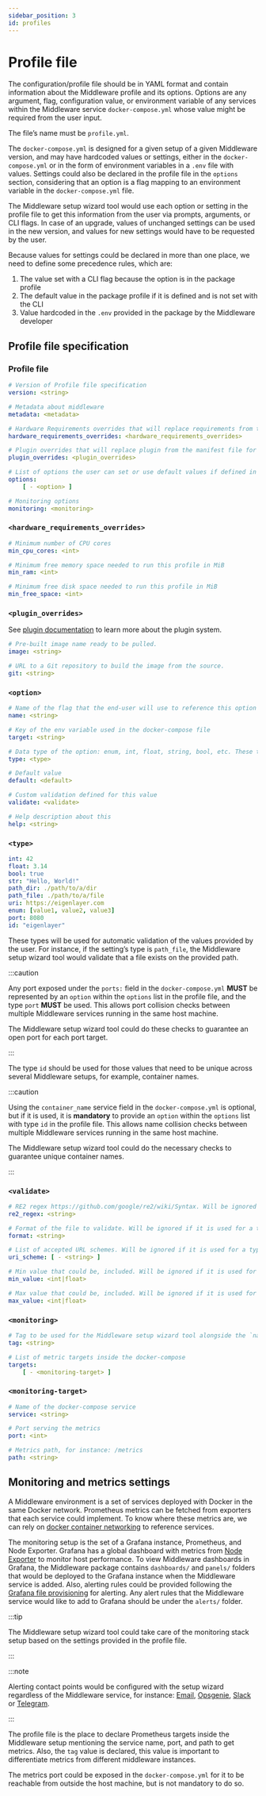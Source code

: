 ```yaml
---
sidebar_position: 3 
id: profiles
---
```


# Profile file

The configuration/profile file should be in YAML format and contain information about the Middleware profile and its options. Options are any argument, flag, configuration value, or environment variable of any services within the Middleware service `docker-compose.yml` whose value might be required from the user input. 

The file’s name must be `profile.yml`.

The `docker-compose.yml` is designed for a given setup of a given Middleware version, and may have hardcoded values or settings, either in the `docker-compose.yml` or in the form of environment variables in a `.env` file with values. Settings could also be declared in the profile file in the `options` section, considering that an option is a flag mapping to an environment variable in the `docker-compose.yml` file. 

The Middleware setup wizard tool would use each option or setting in the profile file to get this information from the user via prompts, arguments, or CLI flags. In case of an upgrade, values of unchanged settings can be used in the new version, and values for new settings would have to be requested by the user. 

Because values for settings could be declared in more than one place, we need to define some precedence rules, which are:

1. The value set with a CLI flag because the option is in the package profile
2. The default value in the package profile if it is defined and is not set with the CLI
3. Value hardcoded in the `.env` provided in the package by the Middleware developer



## Profile file specification

### Profile file

```yaml
# Version of Profile file specification
version: <string>

# Metadata about middleware
metadata: <metadata>

# Hardware Requirements overrides that will replace requirements from the manifest file for this profile
hardware_requirements_overrides: <hardware_requirements_overrides>

# Plugin overrides that will replace plugin from the manifest file for this profile
plugin_overrides: <plugin_overrides>

# List of options the user can set or use default values if defined in the <option>. Each option is an environment variable in the docker-compose file, Middleware developers need to be careful about what options to expose here
options:
	[ - <option> ]

# Monitoring options
monitoring: <monitoring>
```

### `<hardware_requirements_overrides>`

```yaml
# Minimum number of CPU cores
min_cpu_cores: <int>

# Minimum free memory space needed to run this profile in MiB
min_ram: <int>

# Minimum free disk space needed to run this profile in MiB
min_free_space: <int>

```

### `<plugin_overrides>`

See [plugin documentation](/docs/plugin/intro) to learn more about the plugin system.

```yaml
# Pre-built image name ready to be pulled.
image: <string>

# URL to a Git repository to build the image from the source.
git: <string>
```

### `<option>`

```yaml
# Name of the flag that the end-user will use to reference this option with the Middleware setup wizard
name: <string>

# Key of the env variable used in the docker-compose file
target: <string>

# Data type of the option: enum, int, float, string, bool, etc. These types are defined below with more details
type: <type>

# Default value
default: <default>

# Custom validation defined for this value
validate: <validate>

# Help description about this 
help: <string>
```

### `<type>`

```yaml
int: 42
float: 3.14
bool: true
str: "Hello, World!"
path_dir: ./path/to/a/dir
path_file: ./path/to/a/file
uri: https://eigenlayer.com
enum: [value1, value2, value3]
port: 8080
id: "eigenlayer"
```

These types will be used for automatic validation of the values provided by the user. For instance, if the setting’s type is `path_file`, the Middleware setup wizard tool would validate that a file exists on the provided path.

:::caution

Any port exposed under the `ports:` field in the `docker-compose.yml` **MUST** be represented by an `option` within the `options` list in the profile file, and the type `port` **MUST** be used. This allows port collision checks between multiple Middleware services running in the same host machine.

The Middleware setup wizard tool could do these checks to guarantee an open port for each port target.

:::

The type `id` should be used for those values that need to be unique across several Middleware setups, for example, container names.

:::caution

Using the `container_name` service field in the `docker-compose.yml` is optional, but if it is used, it is **mandatory** to provide an `option` within the `options` list with type `id` in the profile file. This allows name collision checks between multiple Middleware services running in the same host machine.

The Middleware setup wizard tool could do the necessary checks to guarantee unique container names.

:::

### `<validate>`

```yaml
# RE2 regex https://github.com/google/re2/wiki/Syntax. Will be ignored if it is used for a type different from <string>
re2_regex: <string>

# Format of the file to validate. Will be ignored if it is used for a type different from <path_file>
format: <string>

# List of accepted URL schemes. Will be ignored if it is used for a type different from <uri>
uri_scheme: [ - <string> ]

# Min value that could be, included. Will be ignored if it is used for a type different from <int> or <float>
min_value: <int|float>

# Max value that could be, included. Will be ignored if it is used for a type different from <int> or <float>
max_value: <int|float>
```

### `<monitoring>`

```yaml
# Tag to be used for the Middleware setup wizard tool alongside the `name` from the manifest file to create a unique label that allows metrics to differentiate from other middleware instances metrics
tag: <string>

# List of metric targets inside the docker-compose
targets:
	[ - <monitoring-target> ]
```

### `<monitoring-target>`

```yaml
# Name of the docker-compose service
service: <string>

# Port serving the metrics
port: <int>

# Metrics path, for instance: /metrics
path: <string>
```

## Monitoring and metrics settings

A Middleware environment is a set of services deployed with Docker in the same Docker network. Prometheus metrics can be fetched from exporters that each service could implement. To know where these metrics are, we can rely on [docker container networking](https://docs.docker.com/config/containers/container-networking/) to reference services.

The monitoring setup is the set of a Grafana instance, Prometheus, and Node Exporter. Grafana has a global dashboard with metrics from [Node Exporter](https://github.com/prometheus/node_exporter) to monitor host performance. To view Middleware dashboards in Grafana, the Middleware package contains `dashboards/` and `panels/` folders that would be deployed to the Grafana instance when the Middleware service is added. Also, alerting rules could be provided following the [Grafana file provisioning](https://grafana.com/docs/grafana/latest/alerting/set-up/provision-alerting-resources/file-provisioning/#provision-alert-rules) for alerting. Any alert rules that the Middleware service would like to add to Grafana should be under the `alerts/` folder.

:::tip

The Middleware setup wizard tool could take care of the monitoring stack setup based on the settings provided in the profile file.

:::

:::note

Alerting contact points would be configured with the setup wizard regardless of the Middleware service, for instance: [Email](https://grafana.com/docs/grafana/latest/alerting/set-up/provision-alerting-resources/file-provisioning/#e-mail), [Opsgenie](https://grafana.com/docs/grafana/latest/alerting/set-up/provision-alerting-resources/file-provisioning/#opsgenie), [Slack](https://grafana.com/docs/grafana/latest/alerting/set-up/provision-alerting-resources/file-provisioning/#slack) or [Telegram](https://grafana.com/docs/grafana/latest/alerting/set-up/provision-alerting-resources/file-provisioning/#telegram).

:::

The profile file is the place to declare Prometheus targets inside the Middleware setup mentioning the service name, port, and path to get metrics. Also, the `tag` value is declared, this value is important to differentiate metrics from different middleware instances. 

The metrics port could be exposed in the `docker-compose.yml` for it to be reachable from outside the host machine, but is not mandatory to do so.